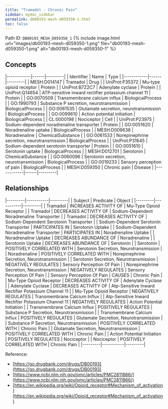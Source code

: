 ```yaml
---
title: "Tramadol - Chronic Pain"
sidebar: mydoc_sidebar
permalink: db00193-mesh-d059350-1.html
toc: false 
---
```



Path ID: `DB00193_MESH_D059350_1`
{% include image.html url="images/db00193-mesh-d059350-1.png" file="db00193-mesh-d059350-1.png" alt="db00193-mesh-d059350-1" %}

## Concepts

|------------|------|---------|
| Identifier | Name | Type    |
|------------|------|---------|
| MESH:D014147 | Tramadol | Drug |
| UniProt:P35372 | Mu-type opioid receptor | Protein |
| UniProt:B7Z2C7 | Adenylate cyclase | Protein |
| UniProt:Q14654 | ATP-sensitive inward rectifier potassium channel 11 | Protein |
| GO:0070509 | Transmembrane calcium influx | BiologicalProcess |
| GO:1990793 | Substance P secretion, neurotransmission | BiologicalProcess |
| GO:0061535 | Glutamate secretion, neurotransmission | BiologicalProcess |
| GO:0099610 | Action potential initiation | BiologicalProcess |
| CL:0000198 | Nociceptor | Cell |
| UniProt:P23975 | Sodium-dependent noradrenaline transporter | Protein |
| GO:0051620 | Noradrenaline uptake | BiologicalProcess |
| MESH:D009638 | Noradrenaline | ChemicalSubstance |
| GO:0061533 | Norepinephrine secretion, neurotransmission | BiologicalProcess |
| UniProt:P31645 | Sodium-dependent serotonin transporter | Protein |
| GO:0051610 | Serotonin uptake | BiologicalProcess |
| MESH:D012701 | Serotonin | ChemicalSubstance |
| GO:0060096 | Serotonin secretion, neurotransmission | BiologicalProcess |
| GO:0019233 | Sensory perception of pain | BiologicalProcess |
| MESH:D059350 | Chronic pain | Disease |
|------------|------|---------|

## Relationships

|---------|-----------|---------|
| Subject | Predicate | Object  |
|---------|-----------|---------|
| Tramadol | INCREASES ACTIVITY OF | Mu-Type Opioid Receptor |
| Tramadol | DECREASES ACTIVITY OF | Sodium-Dependent Noradrenaline Transporter |
| Tramadol | DECREASES ACTIVITY OF | Sodium-Dependent Serotonin Transporter |
| Sodium-Dependent Serotonin Transporter | PARTICIPATES IN | Serotonin Uptake |
| Sodium-Dependent Noradrenaline Transporter | PARTICIPATES IN | Noradrenaline Uptake |
| Noradrenaline Uptake | DECREASES ABUNDANCE OF | Noradrenaline |
| Serotonin Uptake | DECREASES ABUNDANCE OF | Serotonin |
| Serotonin | POSITIVELY CORRELATED WITH | Serotonin Secretion, Neurotransmission |
| Noradrenaline | POSITIVELY CORRELATED WITH | Norepinephrine Secretion, Neurotransmission |
| Serotonin Secretion, Neurotransmission | NEGATIVELY REGULATES | Sensory Perception Of Pain |
| Norepinephrine Secretion, Neurotransmission | NEGATIVELY REGULATES | Sensory Perception Of Pain |
| Sensory Perception Of Pain | CAUSES | Chronic Pain |
| Mu-Type Opioid Receptor | DECREASES ACTIVITY OF | Adenylate Cyclase |
| Adenylate Cyclase | DECREASES ACTIVITY OF | Atp-Sensitive Inward Rectifier Potassium Channel 11 |
| Mu-Type Opioid Receptor | NEGATIVELY REGULATES | Transmembrane Calcium Influx |
| Atp-Sensitive Inward Rectifier Potassium Channel 11 | NEGATIVELY REGULATES | Action Potential Initiation |
| Transmembrane Calcium Influx | POSITIVELY REGULATES | Substance P Secretion, Neurotransmission |
| Transmembrane Calcium Influx | POSITIVELY REGULATES | Glutamate Secretion, Neurotransmission |
| Substance P Secretion, Neurotransmission | POSITIVELY CORRELATED WITH | Chronic Pain |
| Glutamate Secretion, Neurotransmission | POSITIVELY CORRELATED WITH | Chronic Pain |
| Action Potential Initiation | POSITIVELY REGULATES | Nociceptor |
| Nociceptor | POSITIVELY CORRELATED WITH | Chronic Pain |
|---------|-----------|---------|

Reference: 
  - [https://go.drugbank.com/drugs/DB00193](https://go.drugbank.com/drugs/DB00193)
  - [https://www.ncbi.nlm.nih.gov/pmc/articles/PMC2811866/](https://www.ncbi.nlm.nih.gov/pmc/articles/PMC2811866/)
  - [https://en.wikipedia.org/wiki/Opioid_receptor#Mechanism_of_activation](https://en.wikipedia.org/wiki/Opioid_receptor#Mechanism_of_activation)
